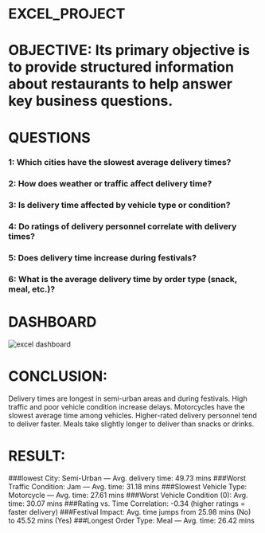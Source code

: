 # EXCEL_PROJECT

# OBJECTIVE:  Its primary objective is to provide structured information about restaurants to help answer key business questions.

# QUESTIONS
### 1:  Which cities have the slowest average delivery times?
### 2:  How does weather or traffic affect delivery time?
### 3:  Is delivery time affected by vehicle type or condition?
### 4:  Do ratings of delivery personnel correlate with delivery times?
### 5:  Does delivery time increase during festivals?
### 6:  What is the average delivery time by order type (snack, meal, etc.)?

# DASHBOARD
![excel dashboard](https://github.com/user-attachments/assets/7bd742be-f38c-4697-8d25-76163a35c485)

# CONCLUSION:
Delivery times are longest in semi-urban areas and during festivals. High traffic and poor vehicle condition increase delays. Motorcycles have the slowest average time among vehicles. Higher-rated delivery personnel tend to deliver faster. Meals take slightly longer to deliver than snacks or drinks.

# RESULT:

###lowest City: Semi-Urban — Avg. delivery time: 49.73 mins
###Worst Traffic Condition: Jam — Avg. time: 31.18 mins
###Slowest Vehicle Type: Motorcycle — Avg. time: 27.61 mins
###Worst Vehicle Condition (0): Avg. time: 30.07 mins
###Rating vs. Time Correlation: -0.34 (higher ratings = faster delivery)
###Festival Impact: Avg. time jumps from 25.98 mins (No) to 45.52 mins (Yes)
###Longest Order Type: Meal — Avg. time: 26.42 mins

